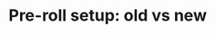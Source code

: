 <!-- TITLE: Pre Roll Videos -->
<!-- SUBTITLE: Each pre-roll video is paricular to a single affiliate and will run directly before the sales page video -->

# Pre-roll setup: old vs new

